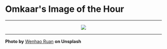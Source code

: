 # Omkaar's Image of the Hour

---

<div align="center">

<a href="https://unsplash.com/photos/a-person-taking-a-photo-with-a-camera-2XTsGRsbEKE">
  <img src="https://images.unsplash.com/photo-1744294724362-3f5c404c771a?crop=entropy&cs=tinysrgb&fit=max&fm=jpg&ixid=M3w3NjA2Nzh8MHwxfHJhbmRvbXx8fHx8fHx8fDE3NTE0MjQwODZ8&ixlib=rb-4.1.0&q=80&w=1080" style="max-width:100%; height:auto;">
</a>



</div>

---

**Photo by** [Wenhao Ruan](https://unsplash.com/@wenhao_ruan) **on Unsplash**
